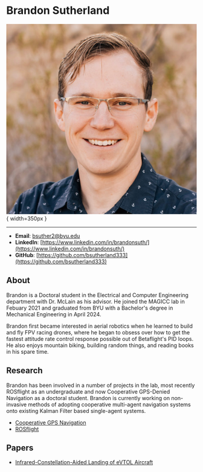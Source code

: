 # Brandon Sutherland

![](../assets/brandon_sutherland.jpg){ width=350px }

---

- **Email**: bsuther2@byu.edu
- **LinkedIn**: [https://www.linkedin.com/in/brandonsuth/](https://www.linkedin.com/in/brandonsuth/)
- **GitHub**: [https://github.com/bsutherland333](https://github.com/bsutherland333)

## About

Brandon is a Doctoral student in the Electrical and Computer Engineering department with Dr. McLain as his advisor. He joined the MAGICC lab in Febuary 2021 and graduated from BYU with a Bachelor's degree in Mechanical Engineering in April 2024.

Brandon first became interested in aerial robotics when he learned to build and fly FPV racing drones, where he began to obsess over how to get the fastest attitude rate control response possible out of Betaflight's PID loops. He also enjoys mountain biking, building random things, and reading books in his spare time.

## Research

Brandon has been involved in a number of projects in the lab, most recently ROSflight as an undergraduate and now Cooperative GPS-Denied Navigation as a doctoral student. Brandon is currently working on non-invasive methods of adopting cooperative multi-agent navigation systems onto existing Kalman Filter based single-agent systems.

- [Cooperative GPS Navigation](../../research/current_projects/cooperative_gps_denied_nav.md)
- [ROSflight](https://rosflight.org/)

## Papers

- [Infrared-Constellation-Aided Landing of eVTOL Aircraft](https://arc.aiaa.org/doi/10.2514/6.2025-1538)

